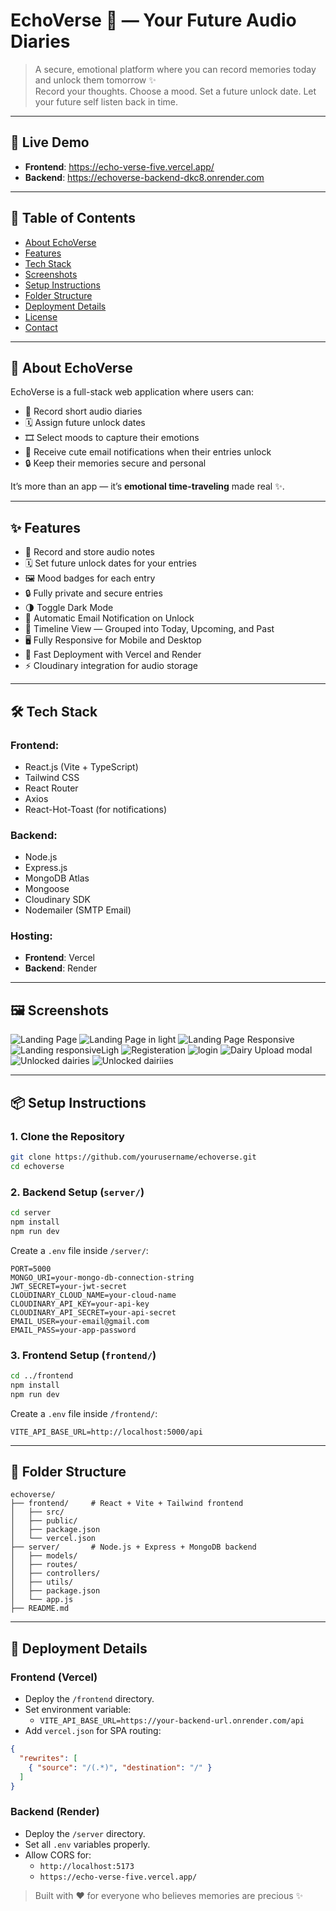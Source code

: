 # EchoVerse 🌌 — Your Future Audio Diaries

> A secure, emotional platform where you can record memories today and unlock them tomorrow ✨  
> Record your thoughts. Choose a mood. Set a future unlock date. Let your future self listen back in time.

---

## 🚀 Live Demo

- **Frontend**: https://echo-verse-five.vercel.app/
- **Backend**: https://echoverse-backend-dkc8.onrender.com

---

## 📖 Table of Contents

- [About EchoVerse](#about-echoverse)
- [Features](#features)
- [Tech Stack](#tech-stack)
- [Screenshots](#screenshots)
- [Setup Instructions](#setup-instructions)
- [Folder Structure](#folder-structure)
- [Deployment Details](#deployment-details)
- [License](#license)
- [Contact](#contact)

---

## 💐 About EchoVerse

EchoVerse is a full-stack web application where users can:
- 🎤 Record short audio diaries
- 🗓️ Assign future unlock dates
- 🎞️ Select moods to capture their emotions
- 📩 Receive cute email notifications when their entries unlock
- 🔒 Keep their memories secure and personal

It’s more than an app — it’s **emotional time-traveling** made real ✨.

---

## ✨ Features

- 🎤 Record and store audio notes
- 🗓️ Set future unlock dates for your entries
- 🖼️ Mood badges for each entry
- 🔒 Fully private and secure entries
- 🌗 Toggle Dark Mode
- 📩 Automatic Email Notification on Unlock
- 📂 Timeline View — Grouped into Today, Upcoming, and Past
- 🖥️ Fully Responsive for Mobile and Desktop
- 🚀 Fast Deployment with Vercel and Render
- ⚡ Cloudinary integration for audio storage

---

## 🛠️ Tech Stack

### Frontend:
- React.js (Vite + TypeScript)
- Tailwind CSS
- React Router
- Axios
- React-Hot-Toast (for notifications)

### Backend:
- Node.js
- Express.js
- MongoDB Atlas
- Mongoose
- Cloudinary SDK
- Nodemailer (SMTP Email)

### Hosting:
- **Frontend**: Vercel
- **Backend**: Render

---

## 🖼️ Screenshots

![Landing Page](https://github.com/user-attachments/assets/28ef3b09-cb73-4533-a1b6-ec646191bf47)
![Landing Page in light](https://github.com/user-attachments/assets/6d61a8ec-9987-43d5-834f-40b5759c3764)
![Landing Page Responsive](https://github.com/user-attachments/assets/8d967d12-0cdf-4e22-a8e9-f8b7c160aa6e)
![Landing responsiveLigh](https://github.com/user-attachments/assets/47b3b244-1a82-4a19-bda4-8d5d2a570847)
![Registeration](https://github.com/user-attachments/assets/0eebab38-14cc-40cd-9418-c0354a0e1b12)
![login](https://github.com/user-attachments/assets/81592eaf-efd1-411c-bbb6-62c9950a07ed)
![Dairy Upload modal](https://github.com/user-attachments/assets/36839d91-7be3-491d-8411-8d962f1dc4bb)
![Unlocked dairies](https://github.com/user-attachments/assets/0c163c7a-e5f4-4570-967a-9de4950ac6c7)
![Unlocked dairiies](https://github.com/user-attachments/assets/a780c0be-ec0b-4a48-9eb6-aaf0d8ab937e)


---

## 📦 Setup Instructions

### 1. Clone the Repository

```bash
git clone https://github.com/yourusername/echoverse.git
cd echoverse
```

### 2. Backend Setup (`server/`)

```bash
cd server
npm install
npm run dev
```

Create a `.env` file inside `/server/`:

```env
PORT=5000
MONGO_URI=your-mongo-db-connection-string
JWT_SECRET=your-jwt-secret
CLOUDINARY_CLOUD_NAME=your-cloud-name
CLOUDINARY_API_KEY=your-api-key
CLOUDINARY_API_SECRET=your-api-secret
EMAIL_USER=your-email@gmail.com
EMAIL_PASS=your-app-password
```

### 3. Frontend Setup (`frontend/`)

```bash
cd ../frontend
npm install
npm run dev
```

Create a `.env` file inside `/frontend/`:

```env
VITE_API_BASE_URL=http://localhost:5000/api
```

---

## 🐂 Folder Structure

```
echoverse/
├── frontend/     # React + Vite + Tailwind frontend
│   ├── src/
│   ├── public/
│   ├── package.json
│   └── vercel.json
├── server/       # Node.js + Express + MongoDB backend
│   ├── models/
│   ├── routes/
│   ├── controllers/
│   ├── utils/
│   ├── package.json
│   └── app.js
├── README.md
```

---

## 🚀 Deployment Details

### Frontend (Vercel)
- Deploy the `/frontend` directory.
- Set environment variable:
  - `VITE_API_BASE_URL=https://your-backend-url.onrender.com/api`
- Add `vercel.json` for SPA routing:

```json
{
  "rewrites": [
    { "source": "/(.*)", "destination": "/" }
  ]
}
```

### Backend (Render)
- Deploy the `/server` directory.
- Set all `.env` variables properly.
- Allow CORS for:
  - `http://localhost:5173`
  - `https://echo-verse-five.vercel.app/`


> Built with ❤️ for everyone who believes memories are precious ✨

